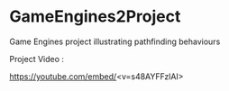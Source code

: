 # GameEngines2Project
Game Engines project illustrating pathfinding behaviours 

Project Video :

https://youtube.com/embed/<v=s48AYFFzlAI>
